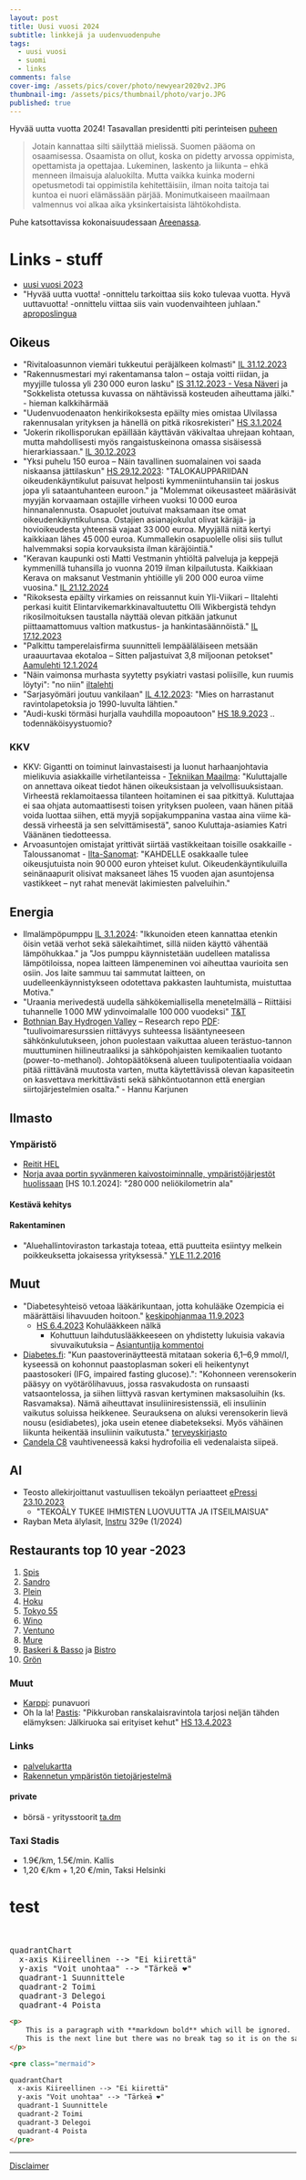 ```yaml
---
layout: post
title: Uusi vuosi 2024
subtitle: linkkejä ja uudenvuodenpuhe
tags:
  - uusi vuosi
  - suomi
  - links
comments: false
cover-img: /assets/pics/cover/photo/newyear2020v2.JPG
thumbnail-img: /assets/pics/thumbnail/photo/varjo.JPG
published: true
---
```


Hyvää uutta vuotta 2024! Tasavallan presidentti piti perinteisen [puheen](https://www.presidentti.fi/puheet/tasavallan-presidentti-sauli-niiniston-uudenvuodenpuhe-1-1-2023/) 

> Jotain kannattaa silti säilyttää mielissä. Suomen pääoma on osaamisessa. Osaamista on ollut, koska on pidetty arvossa oppimista, opettamista ja opettajaa. Lukeminen, laskento ja liikunta – ehkä menneen ilmaisuja alaluokilta. Mutta vaikka kuinka moderni opetusmetodi tai oppimistila kehitettäisiin, ilman noita taitoja tai kuntoa ei nuori elämässään pärjää. Monimutkaiseen maailmaan valmennus voi alkaa aika yksinkertaisista lähtökohdista.

Puhe katsottavissa kokonaisuudessaan [Areenassa](https://areena.yle.fi/1-67310090).


# Links - stuff

- [uusi vuosi 2023](https://talonendm.github.io/2023-01-01-uusi-vuosi/)
- "Hyvää uutta vuotta! -onnittelu tarkoittaa siis koko tulevaa vuotta. Hyvä uuttavuotta! -onnittelu viittaa siis vain vuodenvaihteen juhlaan." [aproposlingua](https://aproposlingua.fi/admin/)

## Oikeus

- "Rivitaloasunnon viemäri tukkeutui peräjälkeen kolmasti" [IL 31.12.2023](https://www.iltalehti.fi/kotimaa/a/2c080d47-bd2d-43bb-b18a-2b16d377a154)
- "Rakennus­mestari myi rakentamansa talon – ostaja voitti riidan, ja myyjille tulossa yli 230 000 euron lasku" [IS 31.12.2023 - Vesa Näveri](https://www.is.fi/taloussanomat/art-2000010082262.html) ja "Sokkelista otetussa kuvassa on nähtävissä kosteuden aiheuttama jälki." - hieman kalkkihärmää
- "Uudenvuodenaaton henki­rikoksesta epäilty mies omistaa Ulvilassa rakennus­alan yrityksen ja hänellä on pitkä rikos­rekisteri" [HS 3.1.2024](https://www.hs.fi/kotimaa/art-2000010096368.html)
- "Jokerin rikollisporukan epäillään käyttävän väkivaltaa uhrejaan kohtaan, mutta mahdollisesti myös rangaistuskeinona omassa sisäisessä hierarkiassaan." [IL 30.12.2023](https://www.iltalehti.fi/ulkomaat/a/884ea60f-da3b-496a-83dd-1060f3f6028a)
- "Yksi puhelu 150 euroa – Näin tavallinen suomalainen voi saada niskaansa jättilaskun" [HS 29.12.2023](https://www.hs.fi/kotimaa/art-2000009755862.html): "TALOKAUPPARIIDAN oikeudenkäyntikulut paisuvat helposti kymmeniintuhansiin tai joskus jopa yli sataantuhanteen euroon." ja "Molemmat oikeusasteet määräsivät myyjän korvaamaan ostajille virheen vuoksi 10 000 euroa hinnanalennusta. Osapuolet joutuivat maksamaan itse omat oikeudenkäyntikulunsa. Ostajien asianajokulut olivat käräjä- ja hovioikeudesta yhteensä vajaat 33 000 euroa. Myyjällä niitä kertyi kaikkiaan lähes 45 000 euroa. Kummallekin osapuolelle olisi siis tullut halvemmaksi sopia korvauksista ilman käräjöintiä."
- "Keravan kaupunki osti Matti Vestmanin yhtiöltä palveluja ja keppejä kymmenillä tuhansilla jo vuonna 2019 ilman kilpailutusta. Kaikkiaan Kerava on maksanut Vestmanin yhtiöille yli 200 000 euroa viime vuosina." [IL 21.12.2024](https://www.iltalehti.fi/talous/a/b0f434ca-8b8f-43c7-8228-f1bc23940ca8)
- "Rikoksesta epäilty virkamies on reissannut kuin Yli-Viikari – Iltalehti perkasi kuitit Elintarvikemarkkinavaltuutettu Olli Wikbergistä tehdyn rikosilmoituksen taustalla näyttää olevan pitkään jatkunut piittaamattomuus valtion matkustus- ja hankintasäännöistä." [IL 17.12.2023](https://www.iltalehti.fi/politiikka/a/ed7bfd7c-239a-4a2c-be1a-ad2bd3a61306)
- "Palkittu tamperelaisfirma suunnitteli lempääläläiseen metsään uraauurtavaa ekotaloa – Sitten paljastuivat 3,8 miljoonan petokset" [Aamulehti 12.1.2024](https://www.aamulehti.fi/rikos/art-2000010115047.html)
- "Näin vaimonsa murhasta syytetty psykiatri vastasi poliisille, kun ruumis löytyi": "no niin" [iltalehti](https://www.iltalehti.fi/kotimaa/a/022f7013-7798-4147-87b9-d080c2ce9e4e)
- "Sarjasyömäri joutuu vankilaan" [IL 4.12.2023](https://www.is.fi/kotimaa/art-2000010024402.html): "Mies on harrastanut ravintolapetoksia jo 1990-luvulta lähtien."
- "Audi-kuski törmäsi hurjalla vauhdilla mopoautoon" [HS 18.9.2023](https://www.hs.fi/kotimaa/art-2000009862132.html) .. todennäköisyystuomio?

### KKV

- KKV: Gigantti on toiminut lainvastaisesti ja luonut harhaanjohtavia mielikuvia asiakkaille virhetilanteissa - [Tekniikan Maailma](https://tekniikanmaailma.fi/kkv-gigantti-on-toiminut-lainvastaisesti-ja-luonut-harhaanjohtavia-mielikuvia-asiakkaille-virhetilanteissa/): "Ku­lut­ta­jal­le on an­net­ta­va oi­keat tie­dot hä­nen oi­keuk­sis­taan ja vel­vol­li­suuk­sis­taan. Vir­hees­tä rekla­moi­taes­sa ti­lan­teen hoi­ta­mi­nen ei saa pit­kit­tyä. Ku­lut­ta­jaa ei saa oh­ja­ta au­to­maat­ti­ses­ti toi­sen yri­tyk­sen puo­leen, vaan hä­nen pi­tää voi­da luot­taa sii­hen, että myy­jä so­pi­ja­kump­pa­ni­na vas­taa aina vii­me kä­des­sä vir­hees­tä ja sen sel­vit­tä­mi­ses­tä", sanoo Kuluttaja-asiamies Katri Väänänen tiedotteessa.
- Arvoasuntojen omistajat yrittivät siirtää vastikkeitaan toisille osakkaille - Taloussanomat - [Ilta-Sanomat](https://www.is.fi/taloussanomat/art-2000010112854.html): "KAHDELLE osakkaalle tulee oikeusjutuista noin 90 000 euron yhteiset kulut. Oikeudenkäyntikuluilla seinänaapurit olisivat maksaneet lähes 15 vuoden ajan asuntojensa vastikkeet – nyt rahat menevät lakimiesten palveluihin."

## Energia

- Ilmalämpöpumppu [IL 3.1.2024](https://www.iltalehti.fi/asumisartikkelit/a/688f3629-050a-493e-8c81-deccc36a68f6): "Ikkunoiden eteen kannattaa etenkin öisin vetää verhot sekä sälekaihtimet, sillä niiden käyttö vähentää lämpöhukkaa." ja "Jos pumppu käynnistetään uudelleen matalissa lämpötiloissa, nopea laitteen lämpeneminen voi aiheuttaa vaurioita sen osiin. Jos laite sammuu tai sammutat laitteen, on uudelleenkäynnistykseen odotettava pakkasten lauhtumista, muistuttaa Motiva."
- "Uraania merivedestä uudella sähkökemiallisella menetelmällä – Riittäisi tuhannelle 1 000 MW ydinvoimalalle 100 000 vuodeksi" [T&T](https://www.tekniikkatalous.fi/uutiset/uraania-merivedesta-uudella-sahkokemiallisella-menetelmalla-riittaisi-tuhannelle-1000-mw-ydinvoimalalle-100000-vuodeksi/fe6feb01-9cd0-4c0b-9568-4d4b088e53c2)
- [Bothnian Bay Hydrogen Valley](https://research.lut.fi/converis/portal/detail/Publication/18879375?auxfun=&lang=en_GB) – Research repo [PDF](https://lutpub.lut.fi/bitstream/handle/10024/163667/Bothnian_Bay_Hydrogen_Valley_Research_Report_Final.pdf?sequence=1&isAllowed=y): "tuulivoimaresurssien riittävyys suhteessa lisääntyneeseen sähkönkulutukseen, johon puolestaan vaikuttaa alueen terästuo-tannon muuttuminen hiilineutraaliksi ja sähköpohjaisten kemikaalien tuotanto (power-to-methanol). Johtopäätöksenä alueen tuulipotentiaalia voidaan pitää riittävänä muutosta varten, mutta käytettävissä olevan kapasiteetin on kasvettava merkittävästi sekä sähköntuotannon että energian siirtojärjestelmien osalta." - Hannu Karjunen

## Ilmasto

### Ympäristö

- [Reitit HEL](https://www.hel.fi/fi/kulttuuri-ja-vapaa-aika/ulkoilu-puistot-ja-luontokohteet/retkeily/ulkoilureitit-ja-luontopolut#rantareitit--pyorareitit-ja-ulkoilutiet)
- [Norja avaa portin syvänmeren kaivos­toiminnalle, ympäristö­järjestöt huolissaan](https://www.hs.fi/ulkomaat/art-2000010109249.html) [HS 10.1.2024]: "280 000 neliökilometrin ala"

#### Kestävä kehitys

#### Rakentaminen

- "Aluehallintoviraston tarkastaja toteaa, että puutteita esiintyy melkein poikkeuksetta jokaisessa yrityksessä." [YLE 11.2.2016](https://yle.fi/a/3-8663051)

## Muut

- "Diabetesyhteisö vetoaa lääkärikuntaan, jotta kohulääke Ozempicia ei määrättäisi lihavuuden hoitoon." [keskipohjanmaa 11.9.2023](https://www.keskipohjanmaa.fi/artikkeli/suolistohormonilaakkeesta-on-edelleen-kova-pula-mutta-julia-lehto-on-onnistunut-saamaan-sita-uusi)
  - [HS 6.4.2023](https://www.hs.fi/hyvinvointi/art-2000009420044.html) Kohulääkkeen nälkä
    - Kohuttuun laihdutus­lääkkeeseen on yhdistetty lukuisia vakavia sivu­vaikutuksia – [Asian­tuntija kommentoi](https://www.hs.fi/hyvinvointi/art-2000009752914.html)
- [Diabetes.fi](https://www.diabetes.fi/diabetes/onko_minulla_diabetes): "Kun paastoverinäytteestä mitataan sokeria 6,1–6,9 mmol/l, kyseessä on kohonnut paastoplasman sokeri eli heikentynyt paastosokeri (IFG, impaired fasting glucose).": "Kohonneen verensokerin pääsyy on vyötärölihavuus, jossa rasvakudosta on runsaasti vatsaontelossa, ja siihen liittyvä rasvan kertyminen maksasoluihin (ks. Rasvamaksa). Nämä aiheuttavat insuliiniresistenssiä, eli insuliinin vaikutus soluissa heikkenee. Seurauksena on aluksi verensokerin lievä nousu (esidiabetes), joka usein etenee diabetekseksi. Myös vähäinen liikunta heikentää insuliinin vaikutusta." [terveyskirjasto](https://www.terveyskirjasto.fi/dlk01134)
- [Candela C8](https://candela.com/candela-c-8/) vauhtiveneessä kaksi hydrofoilia eli vedenalaista siipeä.


## AI

- Teosto allekirjoittanut vastuullisen tekoälyn periaatteet [ePressi 23.10.2023](https://www.epressi.com/tiedotteet/musiikki-ja-viihde/teosto-allekirjoittanut-vastuullisen-tekoalyn-periaatteet-puolustamme-inhimillisen-luovuuden-ja-taiteen-asemaa.html)
  - "TEKOÄLY TUKEE IHMISTEN LUOVUUTTA JA ITSEILMAISUA"
- Rayban Meta älylasit, [Instru](https://www.instru.fi/ray-ban-meta-alylasit) 329e (1/2024)


## Restaurants top 10 year -2023

1. [Spis](https://spis.fi/etusivu/)
2. [Sandro](https://www.sandro.fi/en/sandro-english/)
3. [Plein](https://www.plein.fi/)
4. [Hoku](https://www.hoku.fi/)
5. [Tokyo 55](http://tokyo55.fi/)
6. [Wino](https://www.wino.fi/)
7. [Ventuno](https://www.tomibjorck.fi/restaurants-projects/ventuno)
8. [Mure](https://gastrogrillmure.fi/)
9. [Baskeri & Basso](https://basbas.fi/) ja [Bistro](https://basbas.fi/kulma/)
10. [Grön](https://www.restaurantgron.com/)

### Muut

- [Karppi](https://ravintolakarppi.fi/): punavuori
- Oh la la! [Pastis](https://pastis.fi/): "Pikkuroban ranskalais­ravintola tarjosi neljän tähden elämyksen: Jälkiruoka sai erityiset kehut" [HS 13.4.2023](https://www.hs.fi/ruoka/art-2000009487683.html)

### Links

- [palvelukartta](https://palvelukartta.hel.fi/fi/)
- [Rakennetun ympäristön tietojärjestelmä](https://ryhti.syke.fi/)

#### private

- börsä - yritysstoorit [ta.dm](https://docs.google.com/document/d/1FV2Xj9IjXsyYfhMMX5qjXUpb102fat7wX7p0N45i9C8/edit?usp=sharing)

### Taxi Stadis

- 1.9€/km, 1.5€/min. Kallis
- 1,20 €/km + 1,20 €/min, Taksi Helsinki

# test

<script src="https://cdn.jsdelivr.net/npm/mermaid/dist/mermaid.min.js"></script>


<pre class="mermaid">     

quadrantChart
  x-axis Kiireellinen --> "Ei kiirettä"
  y-axis "Voit unohtaa" --> "Tärkeä ❤"
  quadrant-1 Suunnittele
  quadrant-2 Toimi
  quadrant-3 Delegoi
  quadrant-4 Poista 
</pre> 


```html
<p>
    This is a paragraph with **markdown bold** which will be ignored.
    This is the next line but there was no break tag so it is on the same line.
</p>
```

```html
<pre class="mermaid">     

quadrantChart
  x-axis Kiireellinen --> "Ei kiirettä"
  y-axis "Voit unohtaa" --> "Tärkeä ❤"
  quadrant-1 Suunnittele
  quadrant-2 Toimi
  quadrant-3 Delegoi
  quadrant-4 Poista 
</pre> 

```

---

[Disclaimer](https://talonendm.github.io/disclaimer)

